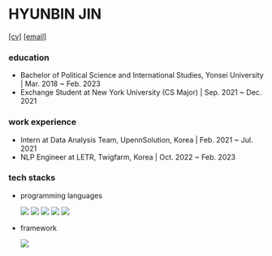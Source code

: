 <h1>HYUNBIN JIN</h1>

[[cv]](https://drive.google.com/file/d/1IEgshWYNN5S8x_D_eSubon32XDnePXDI/view?usp=sharing) 
[[email]](mailto:rihein@yonsei.ac.kr)

<h3>education</h3>
 
- Bachelor of Political Science and International Studies, Yonsei University  |  Mar. 2018 ~ Feb. 2023
- Exchange Student at New York University (CS Major)  |  Sep. 2021 ~ Dec. 2021
 
<h3>work experience</h3>

- Intern at Data Analysis Team, UpennSolution, Korea  |  Feb. 2021 ~ Jul. 2021
- NLP Engineer at LETR, Twigfarm, Korea  |  Oct. 2022 ~ Feb. 2023

<h3>tech stacks</h3>

- programming languages
<t><p>
  <img src="https://img.shields.io/badge/Python-3766AB?style=flat-square&logo=Python&logoColor=white"/></a>
  <img src="https://img.shields.io/badge/R-276DC3?style=flat-square&logo=R&logoColor=white"/></a>
  <img src="https://img.shields.io/badge/-HTML5-%23E44D27?style=flat-square&logo=html5&logoColor=white"/></a>
  <img src="https://img.shields.io/badge/CSS-1572B6?style=flat-square&logo=css3&logoColor=white"/></a>
  <img src="https://img.shields.io/badge/Javascript-F7DF1E?style=flat-square&logo=javascript&logoColor=white"/></a>
</p></t>


- framework
<t><p>
  <img src="https://img.shields.io/badge/PyTorch-EE4C2C?style=flat-square&logo=pytorch&logoColor=white"/></a> 
</p></t>



